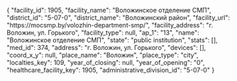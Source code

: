 {
    "facility_id": 1905,
    "facility_name": "Воложинское отделение СМП",
    "district_id": "5-07-0",
    "district_name": "Воложинский район",
    "facility_url": "https:\/\/mocsmp.by\/volozhin-department-smp\/",
    "facility_address": "г. Воложин, ул. Горького",
    "facility_type": null,
    "ap_1": "13",
    "name": "Воложинское отделение СМП",
    "state": "public institution",
    "stats": [],
    "med_id": 374,
    "address": "г. Воложин, ул. Горького",
    "devices": [],
    "coord_x_y": null,
    "place_name": "Воложин",
    "place_type": "city",
    "localties_key": 109,
    "year_of_closing": null,
    "year_of_opening": "0",
    "healthcare_facility_key": 1905,
    "administrative_division_id": "5-07-0"
}